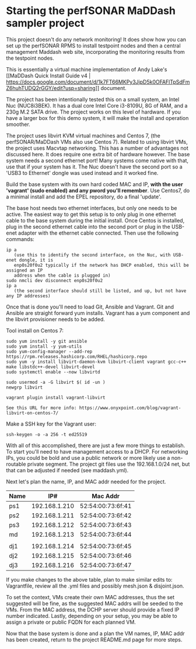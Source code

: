 # Starting the perfSONAR MaDDash sampler project

This project doesn't do any network monitoring! It does show how you can set up the perfSONAR RPMS to install testpoint nodes and then a central management Maddash web site, incorporating the monitoring results from the testpoint nodes.



This is essentially a virtual machine implementation of Andy Lake's [[MaDDash Quick Install Guide v4 | https://docs.google.com/document/d/1k7FT66MKPy3JjpD5k0OFAFlTpSdFmZ6huhTUDQ2rGGY/edit?usp=sharing]] document.


The project has been intentionally tested this on a small system, an Intel Nuc (NUC8i3BEK). It has a dual core Intel Core i3-8109U, 8G of RAM, and a 230g M.2 SATA drive. The project works on this level of hardware. If you have a larger box for this demo system, it will make the install and operation smoother.


The project uses libvirt KVM virtual machines and Centos 7, (the perfSONAR/MaDDash VMs also use Centos 7). Related to using libvirt VMs, the project uses Macvtap networking. This has a number of advantages not discussed here. It does require one extra bit of hardware however. The base system needs a second ethernet port! Many systems come native with that, use that if your system has it. The Nuc doesn't have the second port so a 'USB3 to Ethernet' dongle was used instead and it worked fine.


Build the base system with its own hard coded MAC and IP, **with the user 'vagrant' (sudo enabled) and any pword you'll remember**. Use Centos7, do a minimal install and add the EPEL repository, do a final 'update'.

The base host needs two ethernet interfaces, but only one needs to be active.  The easiest way to get this setup is to only plug in one ethernet cable to the base system during the initial install.  Once Centos is installed, plug in the second ethernet cable into the second port or plug in the USB-enet adapter with the ethernet cable connected.  Then use the following commands:
```
ip a
   (use this to identify the second interface, on the Nuc, with USB-enet dongle, it is
   enp0s20f0u2 typically if the network has DHCP enabled, this will be assigned an IP
   address when the cable is plugged in)
sudo nmcli dev disconnect enp0s20f0u2
ip a
   (the second interface should still be listed, and up, but not have any IP addresses)
```


Once that is done you'll need to load Git, Ansible and Vagrant. Git and Ansible are straight forward yum installs. Vagrant has a yum component and the libvirt provisioner needs to be added.

Tool install on Centos 7:
```
sudo yum install -y git ansible
sudo yum install -y yum-utils
sudo yum-config-manager --add-rep https://rpm.releases.hashicorp.com/RHEL/hashicorp.repo
sudo yum -y install libvirt-daemon-kvm libvirt-client vagrant gcc-c++ make libstdc++-devel libvirt-devel
sudo systemctl enable --now libvirtd
  
sudo usermod -a -G libvirt $( id -un ) 
newgrp libvirt

vagrant plugin install vagrant-libvirt

See this URL for more info: https://www.onyxpoint.com/blog/vagrant-libvirt-on-centos-7/
```

Make a SSH key for the Vagrant user:
```
ssh-keygen -o -a 256 -t ed25519
```


With all of this accomplished, there are just a few more things to establish.  To start you'll need to have management access to a DHCP. For networking IPs, you could be bold and use a public network or more likely use a non-routable private segment. The project git files use the 192.168.1.0/24 net, but that can be adjusted if needed (see maddash.yml).


Next let's plan the name, IP, and MAC addr needed for the project.

|Name |IP# |Mac Addr |
| ---| ---| ---|
|ps1|192.168.1.210|52:54:00:73:6f:41|
|ps2|192.168.1.211|52:54:00:73:6f:42|
|ps3|192.168.1.212|52:54:00:73:6f:43|
|md|192.168.1.213|52:54:00:73:6f:44|
|  |  |  |  |
|dj1|192.168.1.214|52:54:00:73:6f:45|
|dj2|192.168.1.215|52:54:00:73:6f:46|
|dj3|192.168.1.216|52:54:00:73:6f:47|

If you make changes to the above table, plan to make similar edits to: Vagrantfile, review all the .yml files and possibly mesh.json & disjoint.json.


To set the context, VMs create their own MAC addresses, thus the set suggested will be fine, as the suggested MAC addrs will be seeded to the VMs. From the MAC address, the DCHP server should provide a fixed IP number indicated.  Lastly, depending on your setup, you may be able to assign a private or public FQDN for each planned VM.


Now that the base system is done and a plan the VM names, IP, MAC addr has been created, return to the project README.md page for more steps.
